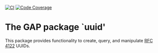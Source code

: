 [![CI](https://github.com/gap-packages/uuid/actions/workflows/CI.yml/badge.svg)](https://github.com/gap-packages/uuid/actions/workflows/CI.yml)
[![Code Coverage](https://codecov.io/github/gap-packages/uuid/coverage.svg?branch=master&token=)](https://codecov.io/gh/gap-packages/uuid)

The GAP package `uuid'
======================

This package provides functionality to create, query, and
manipulate [RFC 4122](https://www.ietf.org/rfc/rfc4122.txt)
UUIDs.
